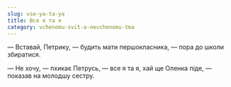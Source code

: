 ```yaml
---
slug: vse-ya-ta-ya
title: Все я та я
category: vchenomu-svit-a-nevchenomu-tma
---
```

— Вставай, Петрику, — будить мати першокласника, — пора до школи збиратися.

— Не хочу, — пхикає Петрусь, — все я та я, хай ще Оленка піде, — показав на молодшу сестру.
